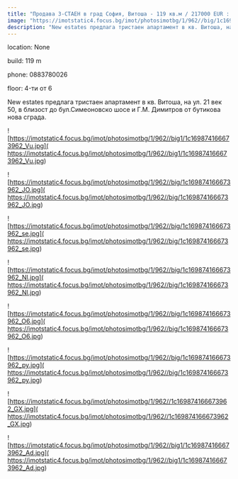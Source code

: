 ```yaml
---
title: "Продава 3-СТАЕН в град София, Витоша - 119 кв.м / 217000 EUR :: imot.bg Обява"
image: "https://imotstatic4.focus.bg/imot/photosimotbg/1/962//big/1c169874166673962_Vi.jpg"
description: "New estates предлага тристаен апартамент в кв. Витоша, на ул. 21 век 50, в близост до бул.Симеоновско шосе и Г.М. Димитров от бутикова нова сграда."
---
```


location: None

build: 119 m

phone: 0883780026

floor: 4-ти от 6

New estates предлага тристаен апартамент в кв. Витоша, на ул. 21 век 50, в близост до бул.Симеоновско шосе и Г.М. Димитров от бутикова нова сграда.


![https://imotstatic4.focus.bg/imot/photosimotbg/1/962//big1/1c169874166673962_Vu.jpg]( https://imotstatic4.focus.bg/imot/photosimotbg/1/962//big1/1c169874166673962_Vu.jpg)


![https://imotstatic4.focus.bg/imot/photosimotbg/1/962//big/1c169874166673962_JO.jpg]( https://imotstatic4.focus.bg/imot/photosimotbg/1/962//big/1c169874166673962_JO.jpg)


![https://imotstatic4.focus.bg/imot/photosimotbg/1/962//big/1c169874166673962_se.jpg]( https://imotstatic4.focus.bg/imot/photosimotbg/1/962//big/1c169874166673962_se.jpg)


![https://imotstatic4.focus.bg/imot/photosimotbg/1/962//big/1c169874166673962_Nl.jpg]( https://imotstatic4.focus.bg/imot/photosimotbg/1/962//big/1c169874166673962_Nl.jpg)


![https://imotstatic4.focus.bg/imot/photosimotbg/1/962//big/1c169874166673962_O6.jpg]( https://imotstatic4.focus.bg/imot/photosimotbg/1/962//big/1c169874166673962_O6.jpg)


![https://imotstatic4.focus.bg/imot/photosimotbg/1/962//big/1c169874166673962_py.jpg]( https://imotstatic4.focus.bg/imot/photosimotbg/1/962//big/1c169874166673962_py.jpg)


![https://imotstatic4.focus.bg/imot/photosimotbg/1/962//1c169874166673962_GX.jpg]( https://imotstatic4.focus.bg/imot/photosimotbg/1/962//1c169874166673962_GX.jpg)


![https://imotstatic4.focus.bg/imot/photosimotbg/1/962//big1/1c169874166673962_Ad.jpg]( https://imotstatic4.focus.bg/imot/photosimotbg/1/962//big1/1c169874166673962_Ad.jpg)



